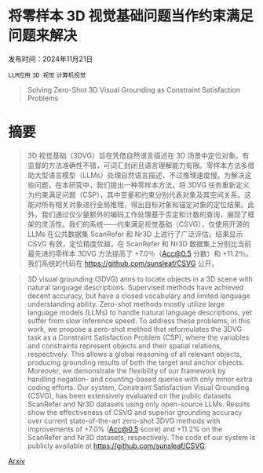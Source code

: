# 将零样本 3D 视觉基础问题当作约束满足问题来解决

发布时间：2024年11月21日

`LLM应用` `3D 视觉` `计算机视觉`

> Solving Zero-Shot 3D Visual Grounding as Constraint Satisfaction Problems

# 摘要

> 3D 视觉基础（3DVG）旨在凭借自然语言描述在 3D 场景中定位对象。有监督的方法准确性不错，可词汇封闭且语言理解能力有限。零样本方法多借助大型语言模型（LLMs）处理自然语言描述，不过推理速度慢。为解决这些问题，在本研究中，我们提出一种零样本方法，将 3DVG 任务重新定义为约束满足问题（CSP），其中变量和约束分别代表对象及其空间关系。这能对所有相关对象进行全局推理，得出目标对象和锚定对象的定位结果。此外，我们通过仅少量额外的编码工作处理基于否定和计数的查询，展现了框架的灵活性。我们的系统——约束满足视觉基础（CSVG），仅使用开源的 LLMs 在公共数据集 ScanRefer 和 Nr3D 上进行了广泛评估。结果显示 CSVG 有效，定位精度优越，在 ScanRefer 和 Nr3D 数据集上分别比当前最先进的零样本 3DVG 方法提高了 +7.0％（Acc@0.5 分数）和 +11.2％。我们系统的代码在 https://github.com/sunsleaf/CSVG 公开。

> 3D visual grounding (3DVG) aims to locate objects in a 3D scene with natural language descriptions. Supervised methods have achieved decent accuracy, but have a closed vocabulary and limited language understanding ability. Zero-shot methods mostly utilize large language models (LLMs) to handle natural language descriptions, yet suffer from slow inference speed. To address these problems, in this work, we propose a zero-shot method that reformulates the 3DVG task as a Constraint Satisfaction Problem (CSP), where the variables and constraints represent objects and their spatial relations, respectively. This allows a global reasoning of all relevant objects, producing grounding results of both the target and anchor objects. Moreover, we demonstrate the flexibility of our framework by handling negation- and counting-based queries with only minor extra coding efforts. Our system, Constraint Satisfaction Visual Grounding (CSVG), has been extensively evaluated on the public datasets ScanRefer and Nr3D datasets using only open-source LLMs. Results show the effectiveness of CSVG and superior grounding accuracy over current state-of-the-art zero-shot 3DVG methods with improvements of $+7.0\%$ (Acc@0.5 score) and $+11.2\%$ on the ScanRefer and Nr3D datasets, respectively. The code of our system is publicly available at https://github.com/sunsleaf/CSVG.

[Arxiv](https://arxiv.org/abs/2411.14594)